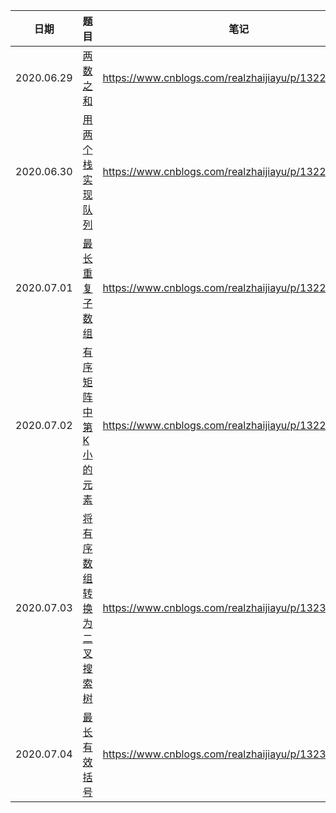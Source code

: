 | 日期       | 题目                                                         | 笔记                                                  |
| ---------- | ------------------------------------------------------------ | ----------------------------------------------------- |
| 2020.06.29 | [两数之和](https://leetcode-cn.com/problems/two-sum/)        | https://www.cnblogs.com/realzhaijiayu/p/13222167.html |
| 2020.06.30 | [用两个栈实现队列](https://leetcode-cn.com/problems/yong-liang-ge-zhan-shi-xian-dui-lie-lcof/) | https://www.cnblogs.com/realzhaijiayu/p/13222158.html |
| 2020.07.01 | [最长重复子数组](https://leetcode-cn.com/problems/maximum-length-of-repeated-subarray/) | https://www.cnblogs.com/realzhaijiayu/p/13222185.html |
| 2020.07.02 | [有序矩阵中第K小的元素](https://leetcode-cn.com/problems/kth-smallest-element-in-a-sorted-matrix/) | https://www.cnblogs.com/realzhaijiayu/p/13222784.html |
| 2020.07.03 | [将有序数组转换为二叉搜索树](https://leetcode-cn.com/problems/convert-sorted-array-to-binary-search-tree/) | https://www.cnblogs.com/realzhaijiayu/p/13232943.html |
| 2020.07.04 | [最长有效括号](https://leetcode-cn.com/problems/longest-valid-parentheses/) | https://www.cnblogs.com/realzhaijiayu/p/13236867.html |


